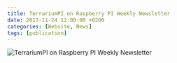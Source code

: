 ```yaml
---
title: TerrariumPI on Raspberry PI Weekly Newsletter
date: 2017-11-24 12:00:00 +0200
categories: [Website, News]
tags: [publication]
---
```

![TerrariumPI on Raspberry PI Weekly Newsletter](/assets/img/publications/Publication_Raspberry_PI_Weekly-Issue_231-24-11-2017.webp)